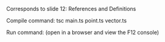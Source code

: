 Corresponds to slide 12: References and Definitions

Compile command:
    tsc main.ts point.ts vector.ts
    
Run command:
    (open in a browser and view the F12 console)